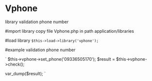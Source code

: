 # Vphone
library validation phone number


#import library
copy file Vphone.php in path application/libraries

#load library
`$this->load->library('vphone');`

#example validation phone number

`
$this->vphone->set_phone('09336505170');
$result = $this->vphone->check();

var_dump($result);
`
